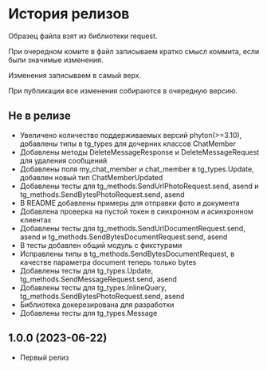 История релизов
===============

Образец файла взят из библиотеки request.

При очередном комите в файл записываем кратко смысл коммита, если были значимые изменения.

Изменения записываем в самый верх.

При публикации все изменения собираются в очередную версию.


Не в релизе
------------------------
- Увеличено количество поддерживаемых версий phyton(>=3.10), добавлены типы в tg_types для дочерних классов ChatMember
- Добавлены методы DeleteMessageResponse и DeleteMessageRequest для удаления сообщений
- Добавлены поля my_chat_member и chat_member в tg_types.Update, добавлен новый тип ChatMemberUpdated
- Добавлены тесты для tg_methods.SendUrlPhotoRequest.send, asend и tg_methods.SendBytesPhotoRequest.send, asend
- В README добавлены примеры для отправки фото и документа
- Добавлена проверка на пустой токен в синхронном и асинхронном клиентах
- Добавлены тесты для tg_methods.SendUrlDocumentRequest.send, asend и tg_methods.SendBytesDocumentRequest.send, asend
- В тесты добавлен общий модуль с фикстурами
- Исправлены типы в tg_methods.SendBytesDocumentRequest, в качестве параметра document теперь только bytes
- Добавлены тесты для tg_types.Update, tg_methods.SendMessageRequest.send, asend
- Добавлены тесты для tg_types.InlineQuery, tg_methods.SendBytesPhotoRequest.send, asend
- Библиотека докерезирована для разработки
- Добавлены тесты для tg_types.Message

1.0.0 (2023-06-22)
------------------------

- Первый релиз
